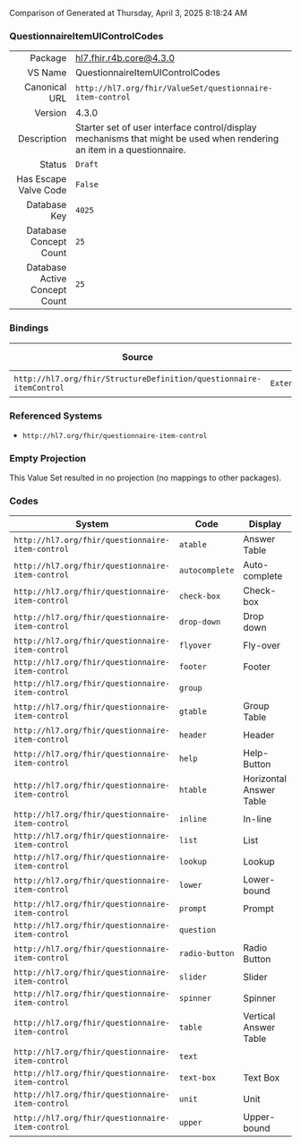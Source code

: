 Comparison of 
Generated at Thursday, April 3, 2025 8:18:24 AM

### QuestionnaireItemUIControlCodes

|      |     |
| ---: | --- |
| Package | hl7.fhir.r4b.core@4.3.0 |
| VS Name | QuestionnaireItemUIControlCodes |
| Canonical URL | `http://hl7.org/fhir/ValueSet/questionnaire-item-control` |
| Version | 4.3.0 |
| Description | Starter set of user interface control/display mechanisms that might be used when rendering an item in a questionnaire. |
| Status | `Draft` |
| Has Escape Valve Code | `False` |
| Database Key | `4025` |
| Database Concept Count | `25` |
| Database Active Concept Count | `25` |
### Bindings

| Source | Element | Binding | Strength | Element Short |
| ------ | ------- | ------- | -------- | ------------- |
| `http://hl7.org/fhir/StructureDefinition/questionnaire-itemControl` | `Extension.value[x]` | `http://hl7.org/fhir/ValueSet/questionnaire-item-control` | `Extensible` | Value of extension |

### Referenced Systems

* `http://hl7.org/fhir/questionnaire-item-control`
### Empty Projection

This Value Set resulted in no projection (no mappings to other packages).

### Codes

| System | Code | Display |
| ------ | ---- | ------- |
| `http://hl7.org/fhir/questionnaire-item-control` | `atable` | Answer Table |
| `http://hl7.org/fhir/questionnaire-item-control` | `autocomplete` | Auto-complete |
| `http://hl7.org/fhir/questionnaire-item-control` | `check-box` | Check-box |
| `http://hl7.org/fhir/questionnaire-item-control` | `drop-down` | Drop down |
| `http://hl7.org/fhir/questionnaire-item-control` | `flyover` | Fly-over |
| `http://hl7.org/fhir/questionnaire-item-control` | `footer` | Footer |
| `http://hl7.org/fhir/questionnaire-item-control` | `group` |  |
| `http://hl7.org/fhir/questionnaire-item-control` | `gtable` | Group Table |
| `http://hl7.org/fhir/questionnaire-item-control` | `header` | Header |
| `http://hl7.org/fhir/questionnaire-item-control` | `help` | Help-Button |
| `http://hl7.org/fhir/questionnaire-item-control` | `htable` | Horizontal Answer Table |
| `http://hl7.org/fhir/questionnaire-item-control` | `inline` | In-line |
| `http://hl7.org/fhir/questionnaire-item-control` | `list` | List |
| `http://hl7.org/fhir/questionnaire-item-control` | `lookup` | Lookup |
| `http://hl7.org/fhir/questionnaire-item-control` | `lower` | Lower-bound |
| `http://hl7.org/fhir/questionnaire-item-control` | `prompt` | Prompt |
| `http://hl7.org/fhir/questionnaire-item-control` | `question` |  |
| `http://hl7.org/fhir/questionnaire-item-control` | `radio-button` | Radio Button |
| `http://hl7.org/fhir/questionnaire-item-control` | `slider` | Slider |
| `http://hl7.org/fhir/questionnaire-item-control` | `spinner` | Spinner |
| `http://hl7.org/fhir/questionnaire-item-control` | `table` | Vertical Answer Table |
| `http://hl7.org/fhir/questionnaire-item-control` | `text` |  |
| `http://hl7.org/fhir/questionnaire-item-control` | `text-box` | Text Box |
| `http://hl7.org/fhir/questionnaire-item-control` | `unit` | Unit |
| `http://hl7.org/fhir/questionnaire-item-control` | `upper` | Upper-bound |
